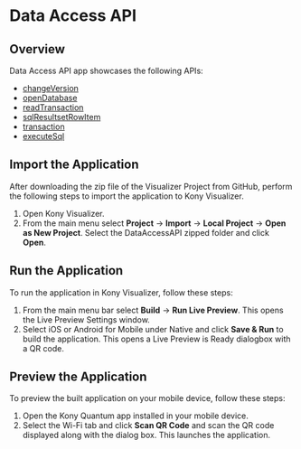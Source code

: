 # Data Access API
## Overview
Data Access API app showcases the following APIs:

- [changeVersion](https://docs.kony.com/konylibrary/visualizer/viz_api_dev_guide/Default.htm#kony.db_functions.htm#changeversion%3FTocPath%3DOffline%2520Data%2520Access%2520API%7Ckony.db%2520Namespace%7CFunctions%7C_____1)
- [openDatabase](https://docs.kony.com/konylibrary/visualizer/viz_api_dev_guide/Default.htm#kony.db_functions.htm#database%3FTocPath%3DOffline%2520Data%2520Access%2520API%7Ckony.db%2520Namespace%7CFunctions%7C_____2)
- [readTransaction](https://docs.kony.com/konylibrary/visualizer/viz_api_dev_guide/Default.htm#kony.db_functions.htm#database3%3FTocPath%3DOffline%2520Data%2520Access%2520API%7Ckony.db%2520Namespace%7CFunctions%7C_____3)
- [sqlResultsetRowItem](https://docs.kony.com/konylibrary/visualizer/viz_api_dev_guide/Default.htm#kony.db_functions.htm#database5%3FTocPath%3DOffline%2520Data%2520Access%2520API%7Ckony.db%2520Namespace%7CFunctions%7C_____4)
- [transaction](https://docs.kony.com/konylibrary/visualizer/viz_api_dev_guide/Default.htm#kony.db_functions.htm#database2%3FTocPath%3DOffline%2520Data%2520Access%2520API%7Ckony.db%2520Namespace%7CFunctions%7C_____5)
- [executeSql](https://docs.kony.com/konylibrary/visualizer/viz_api_dev_guide/Default.htm#kony.db_functions.htm#database4%3FTocPath%3DOffline%2520Data%2520Access%2520API%7Ckony.db%2520Namespace%7CFunctions%7C_____6)

## Import the Application
After downloading the zip file of the Visualizer Project from GitHub, perform the following steps to import the application to Kony Visualizer.

1. Open Kony Visualizer.
2. From the main menu select **Project** → **Import** → **Local Project** → **Open as New Project**. Select the DataAccessAPI zipped folder and click **Open**.

## Run the Application
To run the application in Kony Visualizer, follow these steps:

1. From the main menu bar select **Build** → **Run Live Preview**. This opens the Live Preview Settings window.
2. Select iOS or Android for Mobile under Native and click **Save & Run** to build the application. This opens a Live Preview is Ready dialogbox with a QR code.

## Preview the Application
To preview the built application on your mobile device, follow these steps:

1. Open the Kony Quantum app installed in your mobile device.
2. Select the Wi-Fi tab and click **Scan QR Code** and scan the QR code displayed along with the dialog box. This launches the application.
